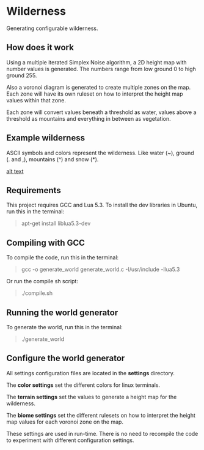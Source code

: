 # Wilderness
Generating configurable wilderness.

## How does it work
Using a multiple iterated Simplex Noise algorithm, a 2D height map with number values is generated. The numbers range from low ground 0 to high ground 255.

Also a voronoi diagram is generated to create multiple zones on the map. Each zone will have its own ruleset on how to interpret the height map values within that zone.

Each zone will convert values beneath a threshold as water, values above a threshold as mountains and everything in between as vegetation.

## Example wilderness
ASCII symbols and colors represent the wilderness. Like water (~), ground (. and ,), mountains (^) and snow (*).

[alt text](https://raw.githubusercontent.com/dennis-roof/Wilderness/example.jpg)

## Requirements
This project requires GCC and Lua 5.3. To install the dev libraries in Ubuntu, run this in the terminal:
>apt-get install liblua5.3-dev

## Compiling with GCC
To compile the code, run this in the terminal:
>gcc -o generate_world generate_world.c -I/usr/include -llua5.3

Or run the compile sh script:
>./compile.sh

## Running the world generator
To generate the world, run this in the terminal:
>./generate_world

## Configure the world generator
All settings configuration files are located in the **settings** directory.

The **color settings** set the different colors for linux terminals.

The **terrain settings** set the values to generate a height map for the wilderness.

The **biome settings** set the different rulesets on how to interpret the height map values for each voronoi zone on the map.

These settings are used in run-time. There is no need to recompile the code to experiment with different configuration settings.
